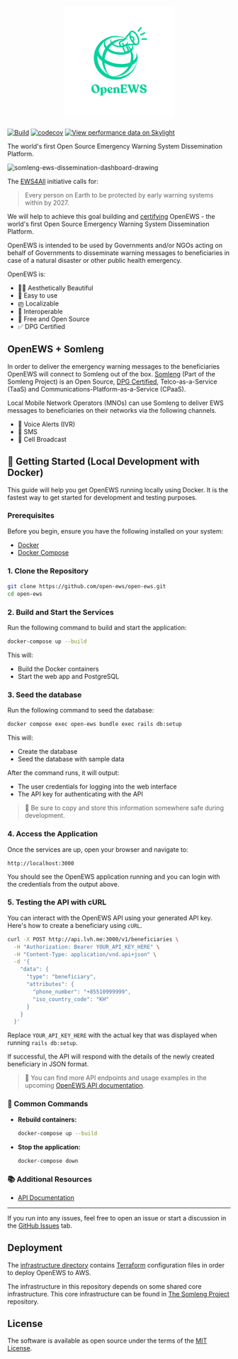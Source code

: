 <h1 align="center">
  <a href="https://www.open-ews.org" target="_blank" title="OpenEWS">
    <img src="app/assets/images/open-ews_logo.png" width=250 height=250 />
  </a>
</h1>

[![Build](https://github.com/open-ews/open-ews/actions/workflows/build.yml/badge.svg)](https://github.com/open-ews/open-ews/actions/workflows/build.yml)
[![codecov](https://codecov.io/gh/open-ews/open-ews/graph/badge.svg?token=f9n8FQJUcK)](https://codecov.io/gh/open-ews/open-ews)
[![View performance data on Skylight](https://badges.skylight.io/status/YxPzpqwXsqPx.svg)](https://oss.skylight.io/app/applications/YxPzpqwXsqPx)

The world's first Open Source Emergency Warning System Dissemination Platform.

![somleng-ews-dissemination-dashboard-drawing](https://github.com/user-attachments/assets/cfcb0480-dbaa-48b4-91c1-3b24af3ca985)

The [EWS4All](https://www.un.org/en/climatechange/early-warnings-for-all) initiative calls for:

> Every person on Earth to be protected by early warning systems within by 2027.

We will help to achieve this goal building and [certifying](https://www.digitalpublicgoods.net/submission-guide) OpenEWS - the world's first Open Source Emergency Warning System Dissemination Platform.

OpenEWS is intended to be used by Governments and/or NGOs acting on behalf of Governments to disseminate warning messages to beneficiaries in case of a natural disaster or other public health emergency.

OpenEWS is:

- 👯‍♀️ Aesthetically Beautiful
- 🧘 Easy to use
- ញ Localizable
- 🛜 Interoperable
- 💖 Free and Open Source
- ✅ DPG Certified

## OpenEWS + Somleng

In order to deliver the emergency warning messages to the beneficiaries OpenEWS will connect to Somleng out of the box. [Somleng](https://github.com/somleng/somleng) (Part of the Somleng Project) is an Open Source, [DPG Certified](https://www.digitalpublicgoods.net/registry#:~:text=Somleng), Telco-as-a-Service (TaaS) and Communications-Platform-as-a-Service (CPaaS).

Local Mobile Network Operators (MNOs) can use Somleng to deliver EWS messages to beneficiaries on their networks via the following channels.

- 📲 Voice Alerts (IVR)
- 💬 SMS
- 🗼 Cell Broadcast


## 🚀 Getting Started (Local Development with Docker)

This guide will help you get OpenEWS running locally using Docker. It is the fastest way to get started for development and testing purposes.

### Prerequisites

Before you begin, ensure you have the following installed on your system:

- [Docker](https://docs.docker.com/get-docker/)
- [Docker Compose](https://docs.docker.com/compose/install/)

### 1. Clone the Repository

```bash
git clone https://github.com/open-ews/open-ews.git
cd open-ews
```

### 2. Build and Start the Services

Run the following command to build and start the application:

```bash
docker-compose up --build
```

This will:

* Build the Docker containers
* Start the web app and PostgreSQL

### 3. Seed the database

Run the following command to seed the database:

```bash
docker compose exec open-ews bundle exec rails db:setup
```

This will:

* Create the database
* Seed the database with sample data

After the command runs, it will output:

* The user credentials for logging into the web interface
* The API key for authenticating with the API

> 📌 Be sure to copy and store this information somewhere safe during development.

### 4. Access the Application

Once the services are up, open your browser and navigate to:

```
http://localhost:3000
```

You should see the OpenEWS application running and you can login with the credentials from the output above.

### 5. Testing the API with cURL

You can interact with the OpenEWS API using your generated API key. Here's how to create a beneficiary using `cURL`.

```bash
curl -X POST http://api.lvh.me:3000/v1/beneficiaries \
  -H "Authorization: Bearer YOUR_API_KEY_HERE" \
  -H "Content-Type: application/vnd.api+json" \
  -d '{
    "data": {
      "type": "beneficiary",
      "attributes": {
        "phone_number": "+85510999999",
        "iso_country_code": "KH"
      }
    }
  }'
```

Replace `YOUR_API_KEY_HERE` with the actual key that was displayed when running `rails db:setup`.

If successful, the API will respond with the details of the newly created beneficiary in JSON format.

> 📖 You can find more API endpoints and usage examples in the upcoming [OpenEWS API documentation](https://www.open-ews.org/docs/api).

### 🔄 Common Commands

* **Rebuild containers:**

  ```bash
  docker-compose up --build
  ```

* **Stop the application:**

  ```bash
  docker-compose down
  ```

### 📚 Additional Resources

* [API Documentation](https://www.open-ews.org/docs/api)

---

If you run into any issues, feel free to open an issue or start a discussion in the [GitHub Issues](https://github.com/open-ews/open-ews/issues) tab.

## Deployment

The [infrastructure directory](infrastructure) contains [Terraform](https://www.terraform.io/) configuration files in order to deploy OpenEWS to AWS.

The infrastructure in this repository depends on some shared core infrastructure. This core infrastructure can be found in [The Somleng Project](https://github.com/somleng/somleng-project/tree/master/infrastructure) repository.

## License

The software is available as open source under the terms of the [MIT License](http://opensource.org/licenses/MIT).
